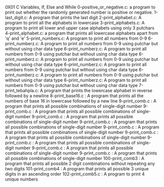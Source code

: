 0X01 C Variables, If, Else and While
0-positive_or_negative.c: a program to print out whether the randomly generated number is positive or negative.
1-last_digit.c: A program that prints the last digit
2-print_alphabet.c: A program to print all the alphabets in lowercase
3-print_alphabets.c: A program to print all lower and upper case alphabets using only 3 putchars
4-print_alphabet.c: a program that prints all lowercase alphabets apart from 'q' and 'e'
5-print_numbers.c: A program to print all numbers from 0-9
6-print_numberz.c: A program to print all numbers from 0-9 using putchar but without using char data type
6-print_numberz.c: A program to print all numbers from 0-9 using putchar but without using char data type
6-print_numberz.c: A program to print all numbers from 0-9 using putchar but without using char data type
6-print_numberz.c: A program to print all numbers from 0-9 using putchar but without using char data type
6-print_numberz.c: A program to print all numbers from 0-9 using putchar but without using char data type
6-print_numberz.c: A program to print all numbers from 0-9 using putchar but without using char data type
7-print_tebahpla.c: A program that prints the lowercase alphabet in reverse followed by a newline
8-print_base16.c : A program that prints all the numbers of base 16 in lowercase followed by a new line
9-print_comb.c : A program that prints all possible combinations of single-digit number
9-print_comb.c : A program that prints all possible combinations of single-digit number
9-print_comb.c : A program that prints all possible combinations of single-digit number
9-print_comb.c : A program that prints all possible combinations of single-digit number
9-print_comb.c : A program that prints all possible combinations of single-digit number
9-print_comb.c : A program that prints all possible combinations of single-digit number
9-print_comb.c : A program that prints all possible combinations of single-digit number
9-print_comb.c : A program that prints all possible combinations of single-digit number
9-print_comb.c : A program that prints all possible combinations of single-digit number
100-print_comb3 : A program that prints all possible 2 digit combinations without repeating any two digits
101-print_comb4 : A program that prints all possible 3 unique digits in an ascending order
102-print_comb5.c : A program to print 4 unique numbers
